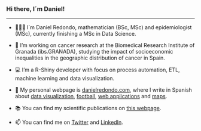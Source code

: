 ### Hi there, I´m Daniel!

---------

  - 🙋🏻‍♂️ I´m Daniel Redondo, mathematician (BSc, MSc) and epidemiologist (MSc), currently finishing a MSc in Data Science.

  - 🔭 I’m working on cancer research at the Biomedical Research Institute of Granada (ibs.GRANADA), studying the impact of socioeconomic inequalities in the geographic distribution of cancer in Spain.

  - 💻 I’m a R-Shiny developer with focus on process automation, ETL, machine learning and data visualization.

  - 🔗 My personal webpage is [danielredondo.com](https://danielredondo.com), where I write in Spanish about [data visualization](https://danielredondo.com/tags/dataviz/), [football](https://danielredondo.com/tags/futbol/), [web applications](https://danielredondo.com/aplicaciones/) and [maps](https://danielredondo.com/tags/mapas/).
  
  - 📚 You can find my scientific publications on [this webpage](https://danielredondo.com/publicaciones/).
  
  - 📫 You can find me on [Twitter](https://twitter.com/dredondosanchez) and [LinkedIn](https://www.linkedin.com/in/dredondosanchez/).
